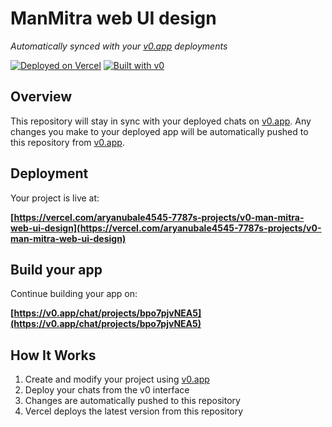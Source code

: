 # ManMitra web UI design

*Automatically synced with your [v0.app](https://v0.app) deployments*

[![Deployed on Vercel](https://img.shields.io/badge/Deployed%20on-Vercel-black?style=for-the-badge&logo=vercel)](https://vercel.com/aryanubale4545-7787s-projects/v0-man-mitra-web-ui-design)
[![Built with v0](https://img.shields.io/badge/Built%20with-v0.app-black?style=for-the-badge)](https://v0.app/chat/projects/bpo7pjvNEA5)

## Overview

This repository will stay in sync with your deployed chats on [v0.app](https://v0.app).
Any changes you make to your deployed app will be automatically pushed to this repository from [v0.app](https://v0.app).

## Deployment

Your project is live at:

**[https://vercel.com/aryanubale4545-7787s-projects/v0-man-mitra-web-ui-design](https://vercel.com/aryanubale4545-7787s-projects/v0-man-mitra-web-ui-design)**

## Build your app

Continue building your app on:

**[https://v0.app/chat/projects/bpo7pjvNEA5](https://v0.app/chat/projects/bpo7pjvNEA5)**

## How It Works

1. Create and modify your project using [v0.app](https://v0.app)
2. Deploy your chats from the v0 interface
3. Changes are automatically pushed to this repository
4. Vercel deploys the latest version from this repository
